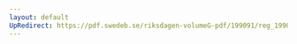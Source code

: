 ```yaml
---
layout: default
UpRedirect: https://pdf.swedeb.se/riksdagen-volumeG-pdf/199091/reg_199091/reg_199091_0898.pdf
---
```

